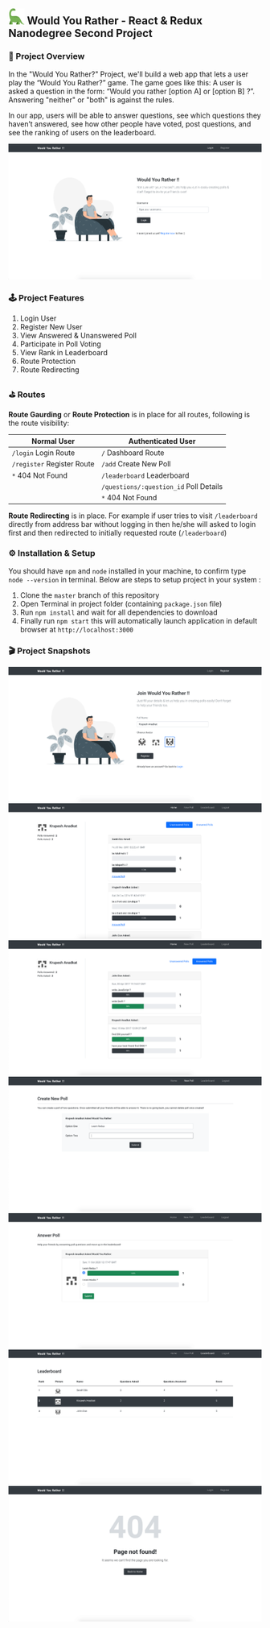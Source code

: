 ## ![Logo](./public/favicon-32x32.png) Would You Rather - React & Redux Nanodegree Second Project

### 📜 Project Overview

In the "Would You Rather?" Project, we'll build a web app that lets a user play the “Would You Rather?” game. The game goes like this: A user is asked a question in the form: “Would you rather [option A] or [option B] ?”. Answering "neither" or "both" is against the rules.

In our app, users will be able to answer questions, see which questions they haven’t answered, see how other people have voted, post questions, and see the ranking of users on the leaderboard.

<img src="./images/01-login.png" />

### 🕹 Project Features

1. Login User
2. Register New User
3. View Answered & Unanswered Poll
4. Participate in Poll Voting 
5. View Rank in Leaderboard
6. Route Protection
7. Route Redirecting

### ⛳️ Routes

**Route Gaurding** or **Route Protection** is in place for all routes, following is the route visibility:

| Normal User                | Authenticated User                     |
|----------------------------|----------------------------------------|
| `/login` Login Route       | `/` Dashboard Route                    |
| `/register` Register Route | `/add` Create New Poll                 |
| `*` 404 Not Found          | `/leaderboard` Leaderboard             |
|                            | `/questions/:question_id` Poll Details |
|                            | `*` 404 Not Found                      |

**Route Redirecting** is in place. For example if user tries to visit `/leaderboard` directly from address bar without logging in then he/she will asked to login first and then redirected to initially requested route (`/leaderboard`)


### ⚙️ Installation & Setup

You should have `npm` and `node` installed in your machine, to confirm type `node --version` in terminal. Below are steps to setup project in your system :

1. Clone the `master` branch of this repository
2. Open Terminal in project folder (containing `package.json` file)
3. Run `npm install` and wait for all dependencies to download
4. Finally run `npm start` this will automatically launch application in default browser at `http://localhost:3000`


### 🎬 Project Snapshots

<img src="./images/07-register.png" />

<img src="./images/02-home.png" />

<img src="./images/03-home.png" />

<img src="./images/04-create.png" />

<img src="./images/05-answer.png" />

<img src="./images/06-leaderboard.png" />

<img src="./images/08-404.png" />

